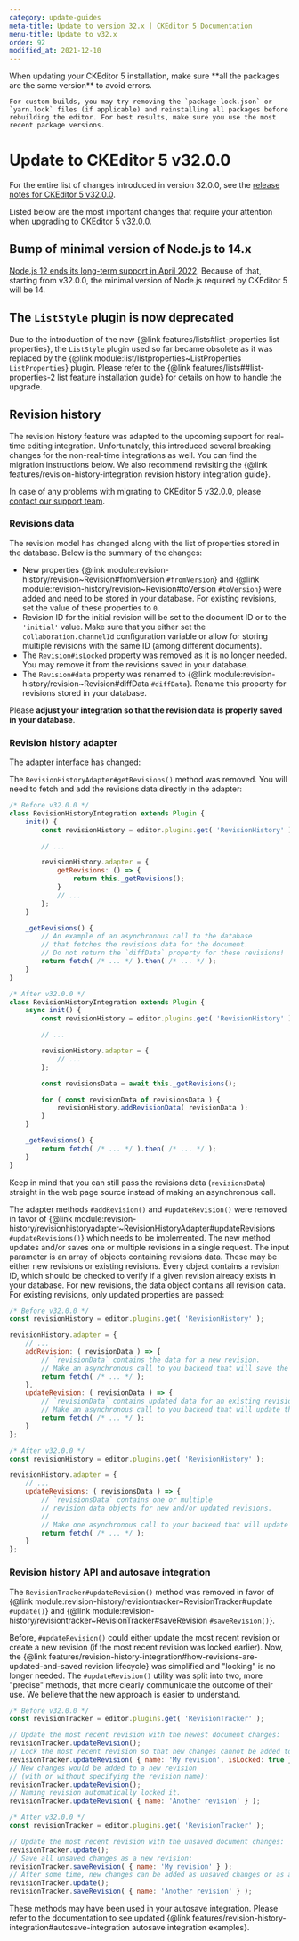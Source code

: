 ```yaml
---
category: update-guides
meta-title: Update to version 32.x | CKEditor 5 Documentation
menu-title: Update to v32.x
order: 92
modified_at: 2021-12-10
---
```


<info-box>
	When updating your CKEditor&nbsp;5 installation, make sure **all the packages are the same version** to avoid errors.

	For custom builds, you may try removing the `package-lock.json` or `yarn.lock` files (if applicable) and reinstalling all packages before rebuilding the editor. For best results, make sure you use the most recent package versions.
</info-box>

# Update to CKEditor&nbsp;5 v32.0.0

For the entire list of changes introduced in version 32.0.0, see the [release notes for CKEditor&nbsp;5 v32.0.0](https://github.com/ckeditor/ckeditor5/releases/tag/v32.0.0).

Listed below are the most important changes that require your attention when upgrading to CKEditor&nbsp;5 v32.0.0.

## Bump of minimal version of Node.js to 14.x

[Node.js 12 ends its long-term support in April 2022](https://nodejs.org/en/about/releases/). Because of that, starting from v32.0.0, the minimal version of Node.js required by CKEditor&nbsp;5 will be 14.

## The `ListStyle` plugin is now deprecated

Due to the introduction of the new {@link features/lists#list-properties list properties}, the `ListStyle` plugin used so far became obsolete as it was replaced by the {@link module:list/listproperties~ListProperties `ListProperties`} plugin. Please refer to the {@link features/lists##list-properties-2 list feature installation guide} for details on how to handle the upgrade.

## Revision history

The revision history feature was adapted to the upcoming support for real-time editing integration. Unfortunately, this introduced several breaking changes for the non-real-time integrations as well. You can find the migration instructions below. We also recommend revisiting the {@link features/revision-history-integration revision history integration guide}.

In case of any problems with migrating to CKEditor&nbsp;5 v32.0.0, please [contact our support team](https://ckeditor.com/contact/).

### Revisions data

The revision model has changed along with the list of properties stored in the database. Below is the summary of the changes:

* New properties {@link module:revision-history/revision~Revision#fromVersion `#fromVersion`} and {@link module:revision-history/revision~Revision#toVersion `#toVersion`} were added and need to be stored in your database. For existing revisions, set the value of these properties to `0`.
* Revision ID for the initial revision will be set to the document ID or to the `'initial'` value. Make sure that you either set the `collaboration.channelId` configuration variable or allow for storing multiple revisions with the same ID (among different documents).
* The `Revision#isLocked` property was removed as it is no longer needed. You may remove it from the revisions saved in your database.
* The `Revision#data` property was renamed to {@link module:revision-history/revision~Revision#diffData `#diffData`}. Rename this property for revisions stored in your database.

Please **adjust your integration so that the revision data is properly saved in your database**.

### Revision history adapter

The adapter interface has changed:

The `RevisionHistoryAdapter#getRevisions()` method was removed. You will need to fetch and add the revisions data directly in the adapter:

```js
/* Before v32.0.0 */
class RevisionHistoryIntegration extends Plugin {
    init() {
        const revisionHistory = editor.plugins.get( 'RevisionHistory' );

    	// ...

		revisionHistory.adapter = {
			getRevisions: () => {
				return this._getRevisions();
			}
			// ...
		};
    }

    _getRevisions() {
    	// An example of an asynchronous call to the database
        // that fetches the revisions data for the document.
        // Do not return the `diffData` property for these revisions!
    	return fetch( /* ... */ ).then( /* ... */ );
    }
}
```
```js
/* After v32.0.0 */
class RevisionHistoryIntegration extends Plugin {
	async init() {
	    const revisionHistory = editor.plugins.get( 'RevisionHistory' );

		// ...

		revisionHistory.adapter = {
			// ...
		};

		const revisionsData = await this._getRevisions();

		for ( const revisionData of revisionsData ) {
			revisionHistory.addRevisionData( revisionData );
		}
	}

	_getRevisions() {
		return fetch( /* ... */ ).then( /* ... */ );
	}
}
```

Keep in mind that you can still pass the revisions data (`revisionsData`) straight in the web page source instead of making an asynchronous call.

The adapter methods `#addRevision()` and `#updateRevision()` were removed in favor of {@link module:revision-history/revisionhistoryadapter~RevisionHistoryAdapter#updateRevisions `#updateRevisions()`} which needs to be implemented. The new method updates and/or saves one or multiple revisions in a single request. The input parameter is an array of objects containing revisions data. These may be either new revisions or existing revisions. Every object contains a revision ID, which should be checked to verify if a given revision already exists in your database. For new revisions, the data object contains all revision data. For existing revisions, only updated properties are passed:

```js
/* Before v32.0.0 */
const revisionHistory = editor.plugins.get( 'RevisionHistory' );

revisionHistory.adapter = {
    // ...
	addRevision: ( revisionData ) => {
		// `revisionData` contains the data for a new revision.
        // Make an asynchronous call to you backend that will save the revision.
        return fetch( /* ... */ );
    },
    updateRevision: ( revisionData ) => {
		// `revisionData` contains updated data for an existing revision.
		// Make an asynchronous call to you backend that will update the revision.
		return fetch( /* ... */ );
    }
};
```
```js
/* After v32.0.0 */
const revisionHistory = editor.plugins.get( 'RevisionHistory' );

revisionHistory.adapter = {
	// ...
	updateRevisions: ( revisionsData ) => {
		// `revisionsData` contains one or multiple
        // revision data objects for new and/or updated revisions.
        //
		// Make one asynchronous call to your backend that will update all the revisions.
		return fetch( /* ... */ );
    }
};
```

### Revision history API and autosave integration

The `RevisionTracker#updateRevision()` method was removed in favor of {@link module:revision-history/revisiontracker~RevisionTracker#update `#update()`} and {@link module:revision-history/revisiontracker~RevisionTracker#saveRevision `#saveRevision()`}.

Before, `#updateRevision()` could either update the most recent revision or create a new revision (if the most recent revision was locked earlier). Now, the {@link features/revision-history-integration#how-revisions-are-updated-and-saved revision lifecycle} was simplified and "locking" is no longer needed. The `#updateRevision()` utility was split into two, more "precise" methods, that more clearly communicate the outcome of their use. We believe that the new approach is easier to understand.

```js
/* Before v32.0.0 */
const revisionTracker = editor.plugins.get( 'RevisionTracker' );

// Update the most recent revision with the newest document changes:
revisionTracker.updateRevision();
// Lock the most recent revision so that new changes cannot be added to it:
revisionTracker.updateRevision( { name: 'My revision', isLocked: true } );
// New changes would be added to a new revision
// (with or without specifying the revision name):
revisionTracker.updateRevision();
// Naming revision automatically locked it.
revisionTracker.updateRevision( { name: 'Another revision' } );
```
```js
/* After v32.0.0 */
const revisionTracker = editor.plugins.get( 'RevisionTracker' );

// Update the most recent revision with the unsaved document changes:
revisionTracker.update();
// Save all unsaved changes as a new revision:
revisionTracker.saveRevision( { name: 'My revision' } );
// After some time, new changes can be added as unsaved changes or as a new revision:
revisionTracker.update();
revisionTracker.saveRevision( { name: 'Another revision' } );
```

These methods may have been used in your autosave integration. Please refer to the documentation to see updated {@link features/revision-history-integration#autosave-integration autosave integration examples}.
